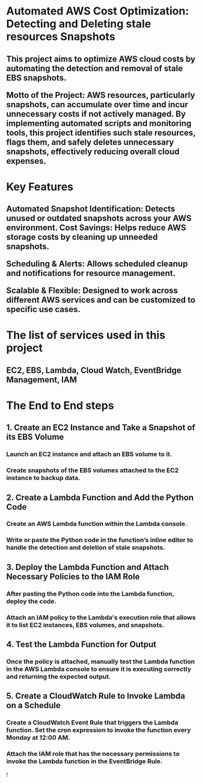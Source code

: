 <h1>Automated AWS Cost Optimization: Detecting and Deleting stale resources Snapshots</h1>
<h2>This project aims to optimize AWS cloud costs by automating the detection and removal of stale EBS snapshots. 
  
Motto of the Project:
AWS resources, particularly snapshots, can accumulate over time and incur unnecessary costs if not actively managed. By implementing automated scripts and monitoring tools, this project identifies such stale resources, flags them, and safely deletes unnecessary snapshots, effectively reducing overall cloud expenses.</h2>

<h1>Key Features</h1>

<h2>Automated Snapshot Identification: Detects unused or outdated snapshots across your AWS environment.
Cost Savings: Helps reduce AWS storage costs by cleaning up unneeded snapshots.

Scheduling & Alerts: Allows scheduled cleanup and notifications for resource management.

Scalable & Flexible: Designed to work across different AWS services and can be customized to specific use cases.</h2>

<h1>The list of services used in this project</h1>
<h2>EC2, EBS, Lambda, Cloud Watch, EventBridge Management, IAM </h2> 

<h1>The End to End steps</h1>
<h2>1. Create an EC2 Instance and Take a Snapshot of its EBS Volume</h2>
        <h3>Launch an EC2 instance and attach an EBS volume to it.</h3>
        <h3>Create snapshots of the EBS volumes attached to the EC2 instance to backup data.</h3>

<h2>2. Create a Lambda Function and Add the Python Code</h2>
        <h3>Create an AWS Lambda function within the Lambda console.</h3>
        <h3>Write or paste the Python code in the function’s inline editor to handle the detection and deletion of stale snapshots.</h3>
        

<h2>3. Deploy the Lambda Function and Attach Necessary Policies to the IAM Role</h2>
        <h3>After pasting the Python code into the Lambda function, deploy the code.</h3>
        <h3>Attach an IAM policy to the Lambda's execution role that allows it to list EC2 instances, EBS volumes, and snapshots.</h3>
        

<h2>4. Test the Lambda Function for Output
        <h3>Once the policy is attached, manually test the Lambda function in the AWS Lambda console to ensure it is executing correctly and returning the expected output.</h3>
</h2>
<h2>5. Create a CloudWatch Rule to Invoke Lambda on a Schedule</h2>
        <h3>Create a CloudWatch Event Rule that triggers the Lambda function. Set the cron expression to invoke the function every Monday at 12:00 AM.</h3>
        <h3>Attach the IAM role that has the necessary permissions to invoke the Lambda function in the EventBridge Rule.</h3>
!
